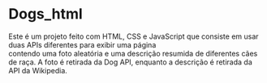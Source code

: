 # Dogs_html

Este é um projeto feito com HTML, CSS e JavaScript que consiste em usar duas APIs diferentes para exibir uma página  
contendo uma foto aleatória e uma descrição resumida de diferentes cães de raça.  A foto é retirada da Dog API, enquanto a descrição é retirada da API da Wikipedia.
